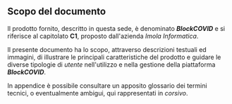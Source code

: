 ## Scopo del documento
Il prodotto fornito, descritto in questa sede, è denominato ***BlockCOVID*** e si riferisce al capitolato **C1**, proposto dall'azienda *Imola Informatica*.

Il presente documento ha lo scopo, attraverso descrizioni testuali ed immagini, di illustrare le principali caratteristiche del prodotto e guidare le diverse tipologie di *utente* nell'utilizzo e nella gestione della piattaforma ***BlockCOVID***. 

In appendice è possibile consultare un apposito glossario dei termini tecnici, o eventualmente ambigui, qui rappresentati in *corsivo*.